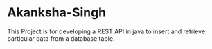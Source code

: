 # Akanksha-Singh 
This Project is for developing a REST API in java to insert and retrieve particular data from a database table.
